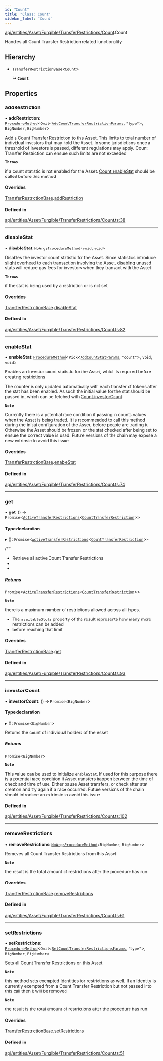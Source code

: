 ```yaml
---
id: "Count"
title: "Class: Count"
sidebar_label: "Count"
---
```


[api/entities/Asset/Fungible/TransferRestrictions/Count](../../../../../../../modules/API/Entities/Asset/Fungible/TransferRestrictions/Count/Count.md).Count

Handles all Count Transfer Restriction related functionality

## Hierarchy

- [`TransferRestrictionBase`](../TransferRestrictionBase/TransferRestrictionBase.md)\<[`Count`](../../../../../../../enums/API/Procedures/Types/TransferRestrictionType/TransferRestrictionType.md#count)\>

  ↳ **`Count`**

## Properties

### addRestriction

• **addRestriction**: [`ProcedureMethod`](../../../../../../../interfaces/API/Procedures/Types/ProcedureMethod/ProcedureMethod.md)\<`Omit`\<[`AddCountTransferRestrictionParams`](../../../../../../../modules/API/Procedures/Types/Types.md#addcounttransferrestrictionparams), ``"type"``\>, `BigNumber`, `BigNumber`\>

Add a Count Transfer Restriction to this Asset. This limits to total number of individual
investors that may hold the Asset. In some jurisdictions once a threshold of investors is
passed, different regulations may apply. Count Transfer Restriction can ensure such limits are not exceeded

**`Throws`**

if a count statistic is not enabled for the Asset. [Count.enableStat](Count.md#enablestat) should be called before this method

#### Overrides

[TransferRestrictionBase](../TransferRestrictionBase/TransferRestrictionBase.md).[addRestriction](../TransferRestrictionBase/TransferRestrictionBase.md#addrestriction)

#### Defined in

[api/entities/Asset/Fungible/TransferRestrictions/Count.ts:38](https://github.com/PolymeshAssociation/polymesh-sdk/blob/654b99c8d/src/api/entities/Asset/Fungible/TransferRestrictions/Count.ts#L38)

___

### disableStat

• **disableStat**: [`NoArgsProcedureMethod`](../../../../../../../interfaces/API/Procedures/Types/NoArgsProcedureMethod/NoArgsProcedureMethod.md)\<`void`, `void`\>

Disables the investor count statistic for the Asset. Since statistics introduce slight overhead to each transaction
involving the Asset, disabling unused stats will reduce gas fees for investors when they transact with the Asset

**`Throws`**

if the stat is being used by a restriction or is not set

#### Overrides

[TransferRestrictionBase](../TransferRestrictionBase/TransferRestrictionBase.md).[disableStat](../TransferRestrictionBase/TransferRestrictionBase.md#disablestat)

#### Defined in

[api/entities/Asset/Fungible/TransferRestrictions/Count.ts:82](https://github.com/PolymeshAssociation/polymesh-sdk/blob/654b99c8d/src/api/entities/Asset/Fungible/TransferRestrictions/Count.ts#L82)

___

### enableStat

• **enableStat**: [`ProcedureMethod`](../../../../../../../interfaces/API/Procedures/Types/ProcedureMethod/ProcedureMethod.md)\<`Pick`\<[`AddCountStatParams`](../../../../../../../modules/API/Procedures/Types/Types.md#addcountstatparams), ``"count"``\>, `void`, `void`\>

Enables an investor count statistic for the Asset, which is required before creating restrictions

The counter is only updated automatically with each transfer of tokens after the stat has been enabled.
As such the initial value for the stat should be passed in, which can be fetched with [Count.investorCount](Count.md#investorcount)

**`Note`**

Currently there is a potential race condition if passing in counts values when the Asset is being traded.
It is recommended to call this method during the initial configuration of the Asset, before people are trading it.
Otherwise the Asset should be frozen, or the stat checked after being set to ensure the correct value is used. Future
versions of the chain may expose a new extrinsic to avoid this issue

#### Overrides

[TransferRestrictionBase](../TransferRestrictionBase/TransferRestrictionBase.md).[enableStat](../TransferRestrictionBase/TransferRestrictionBase.md#enablestat)

#### Defined in

[api/entities/Asset/Fungible/TransferRestrictions/Count.ts:74](https://github.com/PolymeshAssociation/polymesh-sdk/blob/654b99c8d/src/api/entities/Asset/Fungible/TransferRestrictions/Count.ts#L74)

___

### get

• **get**: () => `Promise`\<[`ActiveTransferRestrictions`](../../../../../../../interfaces/API/Entities/Types/ActiveTransferRestrictions/ActiveTransferRestrictions.md)\<[`CountTransferRestriction`](../../../../../../../interfaces/API/Entities/Types/CountTransferRestriction/CountTransferRestriction.md)\>\>

#### Type declaration

▸ (): `Promise`\<[`ActiveTransferRestrictions`](../../../../../../../interfaces/API/Entities/Types/ActiveTransferRestrictions/ActiveTransferRestrictions.md)\<[`CountTransferRestriction`](../../../../../../../interfaces/API/Entities/Types/CountTransferRestriction/CountTransferRestriction.md)\>\>

/**
 * Retrieve all active Count Transfer Restrictions
 *
 *

##### Returns

`Promise`\<[`ActiveTransferRestrictions`](../../../../../../../interfaces/API/Entities/Types/ActiveTransferRestrictions/ActiveTransferRestrictions.md)\<[`CountTransferRestriction`](../../../../../../../interfaces/API/Entities/Types/CountTransferRestriction/CountTransferRestriction.md)\>\>

**`Note`**

there is a maximum number of restrictions allowed across all types.
 *   The `availableSlots` property of the result represents how many more restrictions can be added
 *   before reaching that limit

#### Overrides

[TransferRestrictionBase](../TransferRestrictionBase/TransferRestrictionBase.md).[get](../TransferRestrictionBase/TransferRestrictionBase.md#get)

#### Defined in

[api/entities/Asset/Fungible/TransferRestrictions/Count.ts:93](https://github.com/PolymeshAssociation/polymesh-sdk/blob/654b99c8d/src/api/entities/Asset/Fungible/TransferRestrictions/Count.ts#L93)

___

### investorCount

• **investorCount**: () => `Promise`\<`BigNumber`\>

#### Type declaration

▸ (): `Promise`\<`BigNumber`\>

Returns the count of individual holders of the Asset

##### Returns

`Promise`\<`BigNumber`\>

**`Note`**

This value can be used to initialize `enableStat`. If used for this purpose there is a potential race condition
if Asset transfers happen between the time of check and time of use. Either pause Asset transfers, or check after stat
creation and try again if a race occurred. Future versions of the chain should introduce an extrinsic to avoid this issue

#### Defined in

[api/entities/Asset/Fungible/TransferRestrictions/Count.ts:102](https://github.com/PolymeshAssociation/polymesh-sdk/blob/654b99c8d/src/api/entities/Asset/Fungible/TransferRestrictions/Count.ts#L102)

___

### removeRestrictions

• **removeRestrictions**: [`NoArgsProcedureMethod`](../../../../../../../interfaces/API/Procedures/Types/NoArgsProcedureMethod/NoArgsProcedureMethod.md)\<`BigNumber`, `BigNumber`\>

Removes all Count Transfer Restrictions from this Asset

**`Note`**

the result is the total amount of restrictions after the procedure has run

#### Overrides

[TransferRestrictionBase](../TransferRestrictionBase/TransferRestrictionBase.md).[removeRestrictions](../TransferRestrictionBase/TransferRestrictionBase.md#removerestrictions)

#### Defined in

[api/entities/Asset/Fungible/TransferRestrictions/Count.ts:61](https://github.com/PolymeshAssociation/polymesh-sdk/blob/654b99c8d/src/api/entities/Asset/Fungible/TransferRestrictions/Count.ts#L61)

___

### setRestrictions

• **setRestrictions**: [`ProcedureMethod`](../../../../../../../interfaces/API/Procedures/Types/ProcedureMethod/ProcedureMethod.md)\<`Omit`\<[`SetCountTransferRestrictionsParams`](../../../../../../../interfaces/API/Procedures/Types/SetCountTransferRestrictionsParams/SetCountTransferRestrictionsParams.md), ``"type"``\>, `BigNumber`, `BigNumber`\>

Sets all Count Transfer Restrictions on this Asset

**`Note`**

this method sets exempted Identities for restrictions as well. If an Identity is currently exempted from a Count Transfer Restriction
but not passed into this call then it will be removed

**`Note`**

the result is the total amount of restrictions after the procedure has run

#### Overrides

[TransferRestrictionBase](../TransferRestrictionBase/TransferRestrictionBase.md).[setRestrictions](../TransferRestrictionBase/TransferRestrictionBase.md#setrestrictions)

#### Defined in

[api/entities/Asset/Fungible/TransferRestrictions/Count.ts:51](https://github.com/PolymeshAssociation/polymesh-sdk/blob/654b99c8d/src/api/entities/Asset/Fungible/TransferRestrictions/Count.ts#L51)
